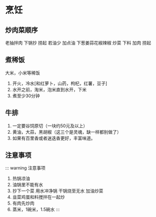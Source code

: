 # 烹饪

## 炒肉菜顺序
老抽拌肉
下锅抄
捞起
若油少 加点油 下葱姜蒜花椒辣椒
炒菜
下料
加肉
捞起

## 煮稀饭
大米，小米等稀饭

1. 开火，冷水[和红萝卜，山药，枸杞，红薯，豆子]
2. 水开之前，淘米，泡米直到水开，下米
3. 煮至少30分钟

## 牛排

1. 一定要谷饲原切（一块约50元及以上）
2. 黄油，大蒜，黑胡椒（这三个是灵魂，缺一样都别做了）
3. 如果有百里香或者迷迭香更好，丰富味道。

## 注意事项

::: warning 注意事项
1. 热锅凉油
2. 油锅里不能有水
3. 抄下一个菜 用水冲净锅 干锅烧至无水 加油炒菜
4. 韭菜鸡蛋和料搅拌在一起炒
5. 有肉先炒肉
6. 蒸米，1碗米，1.5碗水
:::